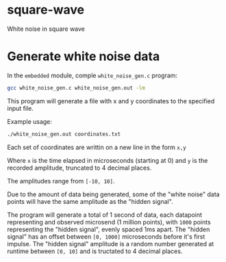 # square-wave
White noise in square wave


# Generate white noise data

In the `embedded` module, comple `white_noise_gen.c` program:

```bash
gcc white_noise_gen.c white_noise_gen.out -lm
```

This program will generate a file with x and y coordinates to the specified input file.

Example usage:

```bash
./white_noise_gen.out coordinates.txt
```

Each set of coordinates are writtin on a new line in the form `x,y`

Where `x` is the time elapsed in microseconds (starting at 0) and `y` is the recorded 
amplitude, truncated to 4 decimal places.

The amplitudes range from `[-10, 10]`.

Due to the amount of data being generated, some of the "white noise" data points 
will have the same amplitude as the "hidden signal".

The program will generate a total of 1 second of data, each datapoint representing 
and observed microsend (1 million points), with `1000` points representing 
the "hidden signal", evenly spaced 1ms apart. The "hidden signal" has an offset between 
`[0, 1000]` microseconds before it's first impulse. The "hidden signal" amplitude 
is a random number generated at runtime between `[0, 10]` and is tructated to 4 
decimal places.


